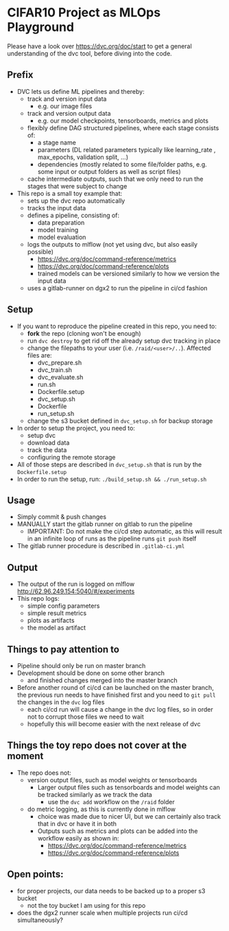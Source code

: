 # CIFAR10 Project as MLOps Playground

Please have a look over https://dvc.org/doc/start to get a general understanding of the dvc tool, before diving into the code.

## Prefix

* DVC lets us define ML pipelines and thereby:
    * track and version input data
        * e.g. our image files
    * track and version output data
        * e.g. our model checkpoints, tensorboards, metrics and plots
    * flexibly define DAG structured pipelines, where each stage consists of:
        - a stage name
        - parameters (DL related parameters typically like learning_rate , max_epochs, validation split, ...)
        - dependencies (mostly related to some file/folder paths, e.g. some input or output folders as well as script files)
    * cache intermediate outputs, such that we only need to run the stages that were subject to change
* This repo is a small toy example that:
    * sets up the dvc repo automatically
    * tracks the input data
    * defines a pipeline, consisting of:
        * data preparation
        * model training
        * model evaluation
    * logs the outputs to mlflow (not yet using dvc, but also easily possible)
        * https://dvc.org/doc/command-reference/metrics
        * https://dvc.org/doc/command-reference/plots
        * trained models can be versioned similarly to how we version the input data
    * uses a gitlab-runner on dgx2 to run the pipeline in ci/cd fashion


## Setup
* If you want to reproduce the pipeline created in this repo, you need to:
    * **fork** the repo (cloning won't be enough)
    * run `dvc destroy` to get rid off the already setup dvc tracking in place
    * change the filepaths to your user (i.e. `/raid/<user>/..`). Affected files are:
        * dvc_prepare.sh
        * dvc_train.sh
        * dvc_evaluate.sh
        * run.sh
        * Dockerfile.setup
        * dvc_setup.sh
        * Dockerfile
        * run_setup.sh
    * change the s3 bucket defined in `dvc_setup.sh` for backup storage
* In order to setup the project, you need to:
    * setup dvc
    * download data
    * track the data
    * configuring the remote storage
* All of those steps are described in `dvc_setup.sh` that is run by the `Dockerfile.setup`
* In order to run the setup, run: ` ./build_setup.sh && ./run_setup.sh `


## Usage
* Simply commit & push changes
* MANUALLY start the gitlab runner on gitlab to run the pipeline
    * IMPORTANT: Do not make the ci/cd step automatic, as this will result in an infinite loop of runs as the pipeline runs `git push` itself
* The gitlab runner procedure is described in `.gitlab-ci.yml`

## Output
* The output of the run is logged on mlflow http://62.96.249.154:5040/#/experiments
* This repo logs:
    * simple config parameters
    * simple result metrics
    * plots as artifacts
    * the model as artifact

## Things to pay attention to
* Pipeline should only be run on master branch
* Development should be done on some other branch
    * and finished changes merged into the master branch
* Before another round of ci/cd can be launched on the master branch, the previous run needs to have finished first and you need to `git pull` the changes in the `dvc` log files
    * each ci/cd run will cause a change in the dvc log files, so in order not to corrupt those files we need to wait
    * hopefully this will become easier with the next release of dvc

## Things the toy repo does not cover at the moment
* The repo does not:
    * version output files, such as model weights or tensorboards
        * Larger output files such as tensorboards and model weights can be tracked similarly as we track the data
            * use the `dvc add` workflow on the `/raid` folder
    * do metric logging, as this is currently done in mlflow
        * choice was made due to nicer UI, but we can certainly also track that in dvc or have it in both
        * Outputs such as metrics and plots can be added into the workflow easily as shown in:
            * https://dvc.org/doc/command-reference/metrics
            * https://dvc.org/doc/command-reference/plots

## Open points:
* for proper projects, our data needs to be backed up to a proper s3 bucket
    * not the toy bucket I am using for this repo
* does the dgx2 runner scale when multiple projects run ci/cd simultaneously?
